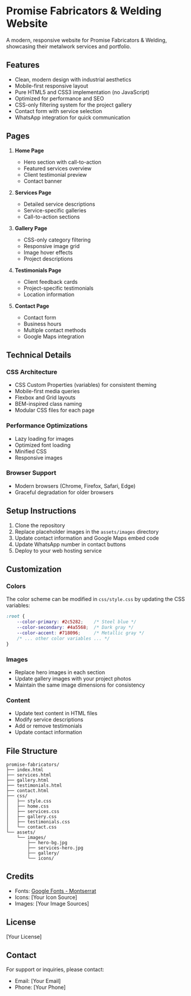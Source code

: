 # Promise Fabricators & Welding Website

A modern, responsive website for Promise Fabricators & Welding, showcasing their metalwork services and portfolio.

## Features

- Clean, modern design with industrial aesthetics
- Mobile-first responsive layout
- Pure HTML5 and CSS3 implementation (no JavaScript)
- Optimized for performance and SEO
- CSS-only filtering system for the project gallery
- Contact form with service selection
- WhatsApp integration for quick communication

## Pages

1. **Home Page**
   - Hero section with call-to-action
   - Featured services overview
   - Client testimonial preview
   - Contact banner

2. **Services Page**
   - Detailed service descriptions
   - Service-specific galleries
   - Call-to-action sections

3. **Gallery Page**
   - CSS-only category filtering
   - Responsive image grid
   - Image hover effects
   - Project descriptions

4. **Testimonials Page**
   - Client feedback cards
   - Project-specific testimonials
   - Location information

5. **Contact Page**
   - Contact form
   - Business hours
   - Multiple contact methods
   - Google Maps integration

## Technical Details

### CSS Architecture
- CSS Custom Properties (variables) for consistent theming
- Mobile-first media queries
- Flexbox and Grid layouts
- BEM-inspired class naming
- Modular CSS files for each page

### Performance Optimizations
- Lazy loading for images
- Optimized font loading
- Minified CSS
- Responsive images

### Browser Support
- Modern browsers (Chrome, Firefox, Safari, Edge)
- Graceful degradation for older browsers

## Setup Instructions

1. Clone the repository
2. Replace placeholder images in the `assets/images` directory
3. Update contact information and Google Maps embed code
4. Update WhatsApp number in contact buttons
5. Deploy to your web hosting service

## Customization

### Colors
The color scheme can be modified in `css/style.css` by updating the CSS variables:
```css
:root {
    --color-primary: #2c5282;    /* Steel blue */
    --color-secondary: #4a5568;  /* Dark gray */
    --color-accent: #718096;     /* Metallic gray */
    /* ... other color variables ... */
}
```

### Images
- Replace hero images in each section
- Update gallery images with your project photos
- Maintain the same image dimensions for consistency

### Content
- Update text content in HTML files
- Modify service descriptions
- Add or remove testimonials
- Update contact information

## File Structure

```
promise-fabricators/
├── index.html
├── services.html
├── gallery.html
├── testimonials.html
├── contact.html
├── css/
│   ├── style.css
│   ├── home.css
│   ├── services.css
│   ├── gallery.css
│   ├── testimonials.css
│   └── contact.css
└── assets/
    └── images/
        ├── hero-bg.jpg
        ├── services-hero.jpg
        ├── gallery/
        └── icons/
```

## Credits

- Fonts: [Google Fonts - Montserrat](https://fonts.google.com/specimen/Montserrat)
- Icons: [Your Icon Source]
- Images: [Your Image Sources]

## License

[Your License]

## Contact

For support or inquiries, please contact:
- Email: [Your Email]
- Phone: [Your Phone] 